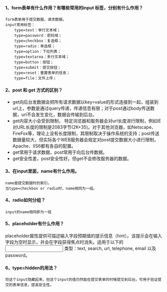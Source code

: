 #### 1、form表单有什么作用？有哪些常用的input 标签，分别有什么作用？

    form表单用于提交数据，请求数据。
    input常用标签：
        type=text：单行文本域；
        type=password：密码域；
        type=checkbox：复选框；
        type=radio：单选框；
        type=option：下拉列表；
        type=textarea：多行文本域；
        type=button：按钮；
        type=submit：提交按钮；
        type=reset：重置表单的信息；
        type=file：文件上传；
        
#### 2、post 和 get 方式的区别？
- get向后台发数据会把所有请求数据以key=value的形式连接到一起，组装到url上，参数是通过query传递，传递信息有限；对于post通过body传送数据，url不会发生变化，数据会传输到后台。
- get内容大小会受到限制， 特定浏览器和服务器会对url长度进行限制，例如IE对URL长度的限制是2083字节(2K+35)。对于其他浏览器，如Netscape、FireFox等，理论上没有长度限制，其限制取决于操作系统的支持；post传送数据量较大，但实际各个WEB服务器会规定对post提交数据大小进行限制，Apache、IIS6都有各自的配置。
- get常用于请求数据，post常用于向后台传数据。
- get安全性差，post安全性好。但get不会修改服务器的数据。
#### 3、在input里面，name有什么作用。
    name是提交数据时的索引。
    当type=checkbox or radio时，name相同为一组。
#### 4、radio如何分组？
    input的name相同即为一组
#### 5、placeholder有什么作用？
  placeholder属性提供可描述输入字段预期值的提示信息（hint）。该提示会在输入字段为空时显示，并会在字段获得焦点时消失。适用于以下的 <input> 类型：text, search, url, telephone, email 以及 password。
#### 6、type=hidden的用法？
    将这个input隐藏起来，但这个input的值仍然能在提交表单的时候提交到后台。可用于验证提交的表单信息，提高安全性。